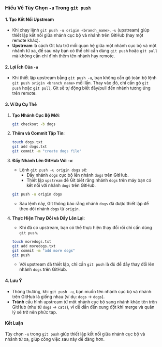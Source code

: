 ### Hiểu Về Tùy Chọn `-u` Trong `git push`

#### 1. Tạo Kết Nối Upstream
- Khi chạy lệnh `git push -u origin <branch_name>`, `-u` (upstream) giúp thiết lập kết nối giữa nhánh cục bộ và nhánh trên GitHub (hay một remote khác). 
- **Upstream** là cách Git lưu trữ mối quan hệ giữa một nhánh cục bộ và một nhánh từ xa, để sau này bạn có thể chỉ cần dùng `git push` hoặc `git pull` mà không cần chỉ định thêm tên nhánh hay remote.

#### 2. Lợi Ích Của `-u`
- Khi thiết lập upstream bằng `git push -u`, bạn không cần gõ toàn bộ lệnh `git push origin <branch_name>` mỗi lần. Thay vào đó, chỉ cần gõ `git push` hoặc `git pull`, Git sẽ tự động biết đẩy/pull đến nhánh tương ứng trên remote.
  
#### 3. Ví Dụ Cụ Thể

1. **Tạo Nhánh Cục Bộ Mới**:
   ```bash
   git checkout -b dogs
   ```

2. **Thêm và Commit Tập Tin**:
   ```bash
   touch dogs.txt
   git add dogs.txt
   git commit -m "create dogs file"
   ```

3. **Đẩy Nhánh Lên GitHub Với `-u`**:
   - Lệnh `git push -u origin dogs` sẽ:
     - Đẩy nhánh `dogs` cục bộ lên nhánh `dogs` trên GitHub.
     - Thiết lập `upstream` để Git biết rằng nhánh `dogs` trên máy bạn có kết nối với nhánh `dogs` trên GitHub.
   ```bash
   git push -u origin dogs
   ```
   - Sau lệnh này, Git thông báo rằng nhánh `dogs` đã được thiết lập để theo dõi nhánh `dogs` từ `origin`.

4. **Thực Hiện Thay Đổi và Đẩy Lên Lại**:
   - Khi đã có upstream, bạn có thể thực hiện thay đổi rồi chỉ cần dùng `git push`.
   ```bash
   touch moredogs.txt
   git add moredogs.txt
   git commit -m "add more dogs"
   git push
   ```
   - Với upstream đã thiết lập, chỉ cần `git push` là đủ để đẩy thay đổi lên nhánh `dogs` trên GitHub.

#### 4. Lưu Ý
- Thông thường, khi `git push -u`, bạn muốn tên nhánh cục bộ và nhánh trên GitHub là giống nhau (ví dụ: `dogs` → `dogs`).
- **Tránh** cấu hình upstream từ một nhánh cục bộ sang nhánh khác tên trên GitHub (như từ `dogs` → `cats`), vì dễ dẫn đến xung đột khi merge và quản lý sẽ trở nên phức tạp.

#### Kết Luận
Tùy chọn `-u` trong `git push` giúp thiết lập kết nối giữa nhánh cục bộ và nhánh từ xa, giúp công việc sau này dễ dàng hơn.

